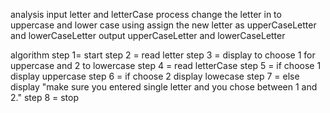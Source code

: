 analysis 
input letter and letterCase
process change the letter in to uppercase and lower case using
    assign the new letter as  upperCaseLetter and lowerCaseLetter
output upperCaseLetter and lowerCaseLetter

algorithm
step 1= start
step 2 = read letter
step 3 = display to choose 1 for uppercase and 2 to lowercase
step 4 = read letterCase
step 5 = if choose 1 display uppercase
step 6 = if choose 2 display lowecase
step 7 = else display "make sure you entered single letter and you  chose between 1 and 2."
step 8 = stop

